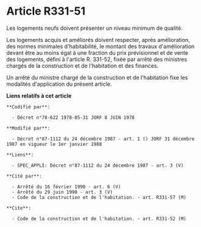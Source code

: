 # Article R331-51

Les logements neufs doivent présenter un niveau minimum de qualité.

Les logements acquis et améliorés doivent respecter, après amélioration, des normes minimales d'habitabilité, le montant des
travaux d'amélioration devant être au moins égal à une fraction du prix prévisionnel et de vente des logements, défini à
l'article R. 331-52, fixée par arrêté des ministres chargés de la construction et de l'habitation et des finances.

Un arrêté du ministre chargé de la construction et de l'habitation fixe les modalités d'application du présent article.

**Liens relatifs à cet article**

	**Codifié par**:

	  - Décret n°78-622 1978-05-31 JORF 8 JUIN 1978

	**Modifié par**:

	  - Décret n°87-1112 du 24 décembre 1987 - art. 1 () JORF 31 décembre 1987 en vigueur le 1er janvier 1988

	**Liens**:

	  - SPEC_APPLI: Décret n°87-1112 du 24 décembre 1987 - art. 3 (V)

	**Cité par**:

	  - Arrêté du 16 février 1990 - art. 6 (V)
	  - Arrêté du 29 juin 1990 - art. 3 (V)
	  - Code de la construction et de l'habitation. - art. R331-57 (M)

	**Cite**:

	  - Code de la construction et de l'habitation. - art. R331-52 (M)
